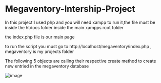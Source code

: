 # Megaventory-Intership-Project
In this project I used php and you will need xampp to run it,the file must be inside the htdocs folder inside the main xampps root folder 

the index.php file is our main page 

to run the script you must go to http://localhost/megaventory/index.php , megaventory is my projects folder 

The following 5 objects are calling their respective create method to create new entried in the megaventory database 

![image](https://github.com/alexseva98/Megaventory-Intership-Project/assets/62871935/8db9db31-f3a2-41fa-94b2-5167dbdc5bce)

